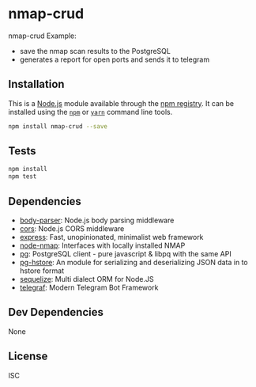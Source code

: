 # nmap-crud

nmap-crud
Example: 
* save the nmap scan results to the PostgreSQL
* generates a report for open ports and sends it to telegram

## Installation

This is a [Node.js](https://nodejs.org/) module available through the 
[npm registry](https://www.npmjs.com/). It can be installed using the 
[`npm`](https://docs.npmjs.com/getting-started/installing-npm-packages-locally)
or 
[`yarn`](https://yarnpkg.com/en/)
command line tools.

```sh
npm install nmap-crud --save
```

## Tests

```sh
npm install
npm test
```

## Dependencies

- [body-parser](https://ghub.io/body-parser): Node.js body parsing middleware
- [cors](https://ghub.io/cors): Node.js CORS middleware
- [express](https://ghub.io/express): Fast, unopinionated, minimalist web framework
- [node-nmap](https://ghub.io/node-nmap): Interfaces with locally installed NMAP
- [pg](https://ghub.io/pg): PostgreSQL client - pure javascript &amp; libpq with the same API
- [pg-hstore](https://ghub.io/pg-hstore): An module for serializing and deserializing JSON data in to hstore format
- [sequelize](https://ghub.io/sequelize): Multi dialect ORM for Node.JS
- [telegraf](https://ghub.io/telegraf): Modern Telegram Bot Framework

## Dev Dependencies

None

## License

ISC
